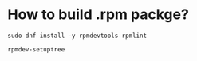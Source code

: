 # How to build .rpm packge?

```shelloo
sudo dnf install -y rpmdevtools rpmlint
```

```shell
rpmdev-setuptree
```
